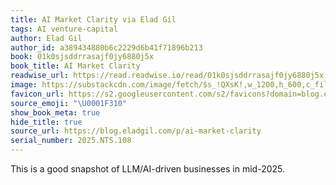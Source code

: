 ```yaml
---
title: AI Market Clarity via Elad Gil
tags: AI venture-capital
author: Elad Gil
author_id: a389434880b6c2229d6b41f71896b213
book: 01k0sjsddrrasajf0jy6880j5x
book_title: AI Market Clarity
readwise_url: https://read.readwise.io/read/01k0sjsddrrasajf0jy6880j5x
image: https://substackcdn.com/image/fetch/$s_!QXsK!,w_1200,h_600,c_fill,f_jpg,q_auto:good,fl_progressive:steep,g_auto/https%3A%2F%2Fsubstack-post-media.s3.amazonaws.com%2Fpublic%2Fimages%2F96de5704-be21-4218-b8d5-5f7c5dd17af5_1734x796.png
favicon_url: https://s2.googleusercontent.com/s2/favicons?domain=blog.eladgil.com
source_emoji: "\U0001F310"
show_book_meta: true
hide_title: true
source_url: https://blog.eladgil.com/p/ai-market-clarity
serial_number: 2025.NTS.108
---
```

This is a good snapshot of LLM/AI-driven businesses in mid-2025.